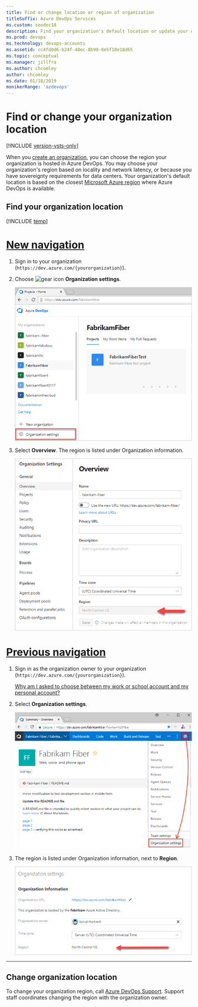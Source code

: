 ```yaml
---
title: Find or change location or region of organization 
titleSuffix: Azure DevOps Services
ms.custom: seodec18
description: Find your organization's default location or update your organization location or region in Azure DevOps
ms.prod: devops
ms.technology: devops-accounts
ms.assetid: cc4fd0d6-b24f-48ec-8b90-8e5f18e18d65
ms.topic: conceptual
ms.manager: jillfra
ms.author: chcomley
author: chcomley
ms.date: 01/18/2019
monikerRange: 'azdevops'
---
```


# Find or change your organization location

[!INCLUDE [version-vsts-only](../../_shared/version-vsts-only.md)]

When you [create an organization](create-organization.md), you can choose the region your organization is hosted in Azure DevOps. You may choose your organization's region based on locality and network latency, or because you have sovereignty requirements for data centers. Your organization's default location is based on the closest [Microsoft Azure region](https://azure.microsoft.com/regions) where Azure DevOps is available.

## Find your organization location

[!INCLUDE [temp](../../_shared/new-navigation-cloud.md)]

# [New navigation](#tab/new-nav)

1. Sign in to your organization (```https://dev.azure.com/{yourorganization}```).

2. Choose ![gear icon](../../_img/icons/gear-icon.png) **Organization settings**.

   ![Choose the gear icon, Organization settings](../../_shared/_img/settings/open-admin-settings-vert.png)
3. Select **Overview**. The region is listed under Organization information.

   ![Find the region under the organization settings](_img/change-organization-location/organization-settings-region.png)

# [Previous navigation](#tab/previous-nav)

1. Sign in as the organization owner to your organization (```https://dev.azure.com/{yourorganization}```).

   [Why am I asked to choose between my work or school account and my personal account?](faq-change-app-access.md#ChooseOrgAcctMSAcct)

2. Select **Organization settings**.

    ![Choose the gear icon, go to Organization settings](../../_shared/_img/settings/open-account-settings.png)

3. The region is listed under Organization information, next to  **Region**.

   ![Organization settings, region location](_img/change-organization-location/organization-settings-region-prev.png)

---

## Change organization location

To change your organization region, call [Azure DevOps Support](https://azure.microsoft.com/support/devops). Support staff coordinates changing the region with the organization owner.
